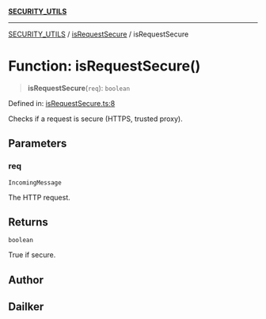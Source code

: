 [**SECURITY_UTILS**](../../README.md)

***

[SECURITY_UTILS](../../README.md) / [isRequestSecure](../README.md) / isRequestSecure

# Function: isRequestSecure()

> **isRequestSecure**(`req`): `boolean`

Defined in: [isRequestSecure.ts:8](https://github.com/dailker/everyutil-js/blob/7799f3f003cb23f425be3f1c83c38483e2648188/src/security/isRequestSecure.ts#L8)

Checks if a request is secure (HTTPS, trusted proxy).

## Parameters

### req

`IncomingMessage`

The HTTP request.

## Returns

`boolean`

True if secure.

## Author

## Dailker
